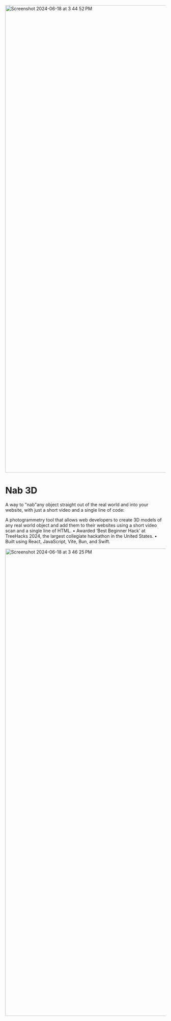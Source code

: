 <img width="1470" alt="Screenshot 2024-06-18 at 3 44 52 PM" src="https://github.com/soapantelope/nab/assets/160309784/381f1b6d-7a5a-4e6f-96ae-4ee934c85354">

# Nab 3D

A way to "nab"any object straight out of the real world and into your website, with just a short video and a single line of code: <Nab src="yourobject.mp4"></Nab> 

A photogrammetry tool that allows web developers to create 3D models of any real world object and add them to their websites using a short video scan and a single line of HTML.
• Awarded ‘Best Beginner Hack’ at TreeHacks 2024, the largest collegiate hackathon in the United States.
• Built using React, JavaScript, Vite, Bun, and Swift.


<img width="1470" alt="Screenshot 2024-06-18 at 3 46 25 PM" src="https://github.com/soapantelope/nab/assets/160309784/06e10e8d-c4b4-4422-a01f-5479a90de0e1">
